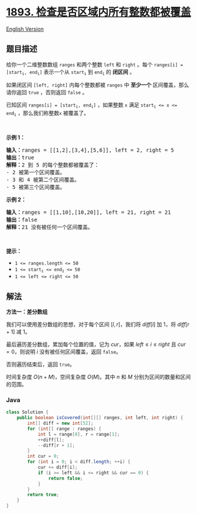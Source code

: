 # [1893. 检查是否区域内所有整数都被覆盖](https://leetcode.cn/problems/check-if-all-the-integers-in-a-range-are-covered)

[English Version](/solution/1800-1899/1893.Check%20if%20All%20the%20Integers%20in%20a%20Range%20Are%20Covered/README_EN.md)

## 题目描述

<p>给你一个二维整数数组 <code>ranges</code> 和两个整数 <code>left</code> 和 <code>right</code> 。每个 <code>ranges[i] = [start<sub>i</sub>, end<sub>i</sub>]</code> 表示一个从 <code>start<sub>i</sub></code> 到 <code>end<sub>i</sub></code> 的 <strong>闭区间</strong> 。</p>

<p>如果闭区间 <code>[left, right]</code> 内每个整数都被 <code>ranges</code> 中 <strong>至少一个</strong> 区间覆盖，那么请你返回 <code>true</code> ，否则返回 <code>false</code> 。</p>

<p>已知区间 <code>ranges[i] = [start<sub>i</sub>, end<sub>i</sub>]</code> ，如果整数 <code>x</code> 满足 <code>start<sub>i</sub> <= x <= end<sub>i</sub></code> ，那么我们称整数<code>x</code> 被覆盖了。</p>

<p> </p>

<p><strong>示例 1：</strong></p>

<pre>
<b>输入：</b>ranges = [[1,2],[3,4],[5,6]], left = 2, right = 5
<b>输出：</b>true
<b>解释：</b>2 到 5 的每个整数都被覆盖了：
- 2 被第一个区间覆盖。
- 3 和 4 被第二个区间覆盖。
- 5 被第三个区间覆盖。
</pre>

<p><strong>示例 2：</strong></p>

<pre>
<b>输入：</b>ranges = [[1,10],[10,20]], left = 21, right = 21
<b>输出：</b>false
<b>解释：</b>21 没有被任何一个区间覆盖。
</pre>

<p> </p>

<p><strong>提示：</strong></p>

<ul>
	<li><code>1 <= ranges.length <= 50</code></li>
	<li><code>1 <= start<sub>i</sub> <= end<sub>i</sub> <= 50</code></li>
	<li><code>1 <= left <= right <= 50</code></li>
</ul>

## 解法

**方法一：差分数组**

我们可以使用差分数组的思想，对于每个区间 $[l, r]$，我们将 $diff[l]$ 加 $1$，将 $diff[r + 1]$ 减 $1$。

最后遍历差分数组，累加每个位置的值，记为 $cur$，如果 $left \le i \le right$ 且 $cur = 0$，则说明 $i$ 没有被任何区间覆盖，返回 `false`。

否则遍历结束后，返回 `true`。

时间复杂度 $O(n + M)$，空间复杂度 $O(M)$。其中 $n$ 和 $M$ 分别为区间的数量和区间的范围。

### **Java**

```java
class Solution {
    public boolean isCovered(int[][] ranges, int left, int right) {
        int[] diff = new int[52];
        for (int[] range : ranges) {
            int l = range[0], r = range[1];
            ++diff[l];
            --diff[r + 1];
        }
        int cur = 0;
        for (int i = 0; i < diff.length; ++i) {
            cur += diff[i];
            if (i >= left && i <= right && cur == 0) {
                return false;
            }
        }
        return true;
    }
}
```
